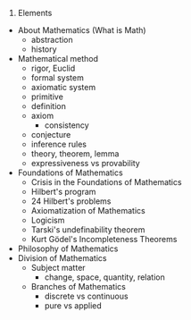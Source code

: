 


1. Elements
  * About Mathematics (What is Math)
    - abstraction
    - history
  * Mathematical method
    - rigor, Euclid
    - formal system
    - axiomatic system
    - primitive
    - definition
    - axiom
      - consistency
    - conjecture
    - inference rules
    - theory, theorem, lemma
    - expressiveness vs provability
  * Foundations of Mathematics
    - Crisis in the Foundations of Mathematics
    - Hilbert's program
    - 24 Hilbert's problems
    - Axiomatization of Mathematics
    - Logicism
    - Tarski's undefinability theorem
    - Kurt Gödel's Incompleteness Theorems
  * Philosophy of Mathematics
  * Division of Mathematics
    - Subject matter
      - change, space, quantity, relation
    - Branches of Mathematics
      - discrete vs continuous
      - pure vs applied
